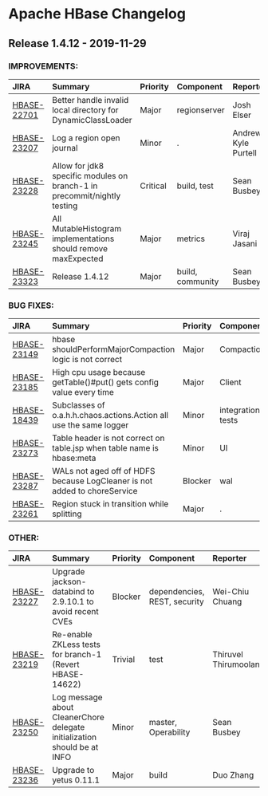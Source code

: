
<!---
# Licensed to the Apache Software Foundation (ASF) under one
# or more contributor license agreements.  See the NOTICE file
# distributed with this work for additional information
# regarding copyright ownership.  The ASF licenses this file
# to you under the Apache License, Version 2.0 (the
# "License"); you may not use this file except in compliance
# with the License.  You may obtain a copy of the License at
#
#     http://www.apache.org/licenses/LICENSE-2.0
#
# Unless required by applicable law or agreed to in writing, software
# distributed under the License is distributed on an "AS IS" BASIS,
# WITHOUT WARRANTIES OR CONDITIONS OF ANY KIND, either express or implied.
# See the License for the specific language governing permissions and
# limitations under the License.
-->
# Apache HBase Changelog

## Release 1.4.12 - 2019-11-29



### IMPROVEMENTS:

| JIRA | Summary | Priority | Component | Reporter | Contributor |
|:---- |:---- | :--- |:---- |:---- |:---- |
| [HBASE-22701](https://issues.apache.org/jira/browse/HBASE-22701) | Better handle invalid local directory for DynamicClassLoader |  Major | regionserver | Josh Elser | Josh Elser |
| [HBASE-23207](https://issues.apache.org/jira/browse/HBASE-23207) | Log a region open journal |  Minor | . | Andrew Kyle Purtell | Andrew Kyle Purtell |
| [HBASE-23228](https://issues.apache.org/jira/browse/HBASE-23228) | Allow for jdk8 specific modules on branch-1 in precommit/nightly testing |  Critical | build, test | Sean Busbey | Sean Busbey |
| [HBASE-23245](https://issues.apache.org/jira/browse/HBASE-23245) | All MutableHistogram implementations should remove maxExpected |  Major | metrics | Viraj Jasani | Viraj Jasani |
| [HBASE-23323](https://issues.apache.org/jira/browse/HBASE-23323) | Release 1.4.12 |  Major | build, community | Sean Busbey | Sean Busbey |


### BUG FIXES:

| JIRA | Summary | Priority | Component | Reporter | Contributor |
|:---- |:---- | :--- |:---- |:---- |:---- |
| [HBASE-23149](https://issues.apache.org/jira/browse/HBASE-23149) | hbase shouldPerformMajorCompaction logic is not correct |  Major | Compaction | jackylau | jackylau |
| [HBASE-23185](https://issues.apache.org/jira/browse/HBASE-23185) | High cpu usage because getTable()#put() gets config value every time |  Major | Client | Shinya Yoshida | Shinya Yoshida |
| [HBASE-18439](https://issues.apache.org/jira/browse/HBASE-18439) | Subclasses of o.a.h.h.chaos.actions.Action all use the same logger |  Minor | integration tests | Mike Drob | Rabi Kumar K C |
| [HBASE-23273](https://issues.apache.org/jira/browse/HBASE-23273) | Table header is not correct on table.jsp when table name is hbase:meta |  Minor | UI | Baiqiang Zhao | Baiqiang Zhao |
| [HBASE-23287](https://issues.apache.org/jira/browse/HBASE-23287) | WALs not aged off of HDFS because LogCleaner is not added to choreService |  Blocker | wal | Baiqiang Zhao | Baiqiang Zhao |
| [HBASE-23261](https://issues.apache.org/jira/browse/HBASE-23261) | Region stuck in transition while splitting |  Major | . | Viraj Jasani | Viraj Jasani |


### OTHER:

| JIRA | Summary | Priority | Component | Reporter | Contributor |
|:---- |:---- | :--- |:---- |:---- |:---- |
| [HBASE-23227](https://issues.apache.org/jira/browse/HBASE-23227) | Upgrade jackson-databind to 2.9.10.1 to avoid recent CVEs |  Blocker | dependencies, REST, security | Wei-Chiu Chuang | Wei-Chiu Chuang |
| [HBASE-23219](https://issues.apache.org/jira/browse/HBASE-23219) | Re-enable ZKLess tests for branch-1 (Revert HBASE-14622) |  Trivial | test | Thiruvel Thirumoolan | Thiruvel Thirumoolan |
| [HBASE-23250](https://issues.apache.org/jira/browse/HBASE-23250) | Log message about CleanerChore delegate initialization should be at INFO |  Minor | master, Operability | Sean Busbey | Rabi Kumar K C |
| [HBASE-23236](https://issues.apache.org/jira/browse/HBASE-23236) | Upgrade to yetus 0.11.1 |  Major | build | Duo Zhang | Duo Zhang |


